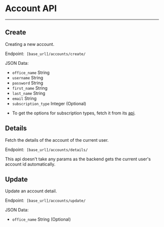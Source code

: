 # Account API
---

## Create
Creating a new account.  

Endpoint:  `[base_url]/accounts/create/`

JSON Data:  
- `office_name` String  
- `username` String  
- `password` String  
- `first_name` String  
- `last_name` String  
- `email` String  
- `subscription_type` Integer (Optional)

* To get the options for subscription types, fetch it from its [api](/pages/subscription_types.md).

## Details
Fetch the details of the account of the current user.  

Endpoint:  `[base_url]/accounts/details/`

This api doesn't take any params as the backend gets the current user's account id automatically.

## Update
Update an account detail.

Endpoint:  `[base_url]/accounts/update/`

JSON Data:  
- `office_name` String (Optional)

